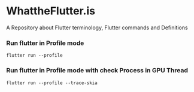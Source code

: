 # WhattheFlutter.is
A Repository about Flutter terminology, Flutter commands and Definitions

### Run flutter in Profile mode
`flutter run --profile`
### Run flutter in Profile mode with check Process in GPU Thread
`flutter run --profile --trace-skia`
